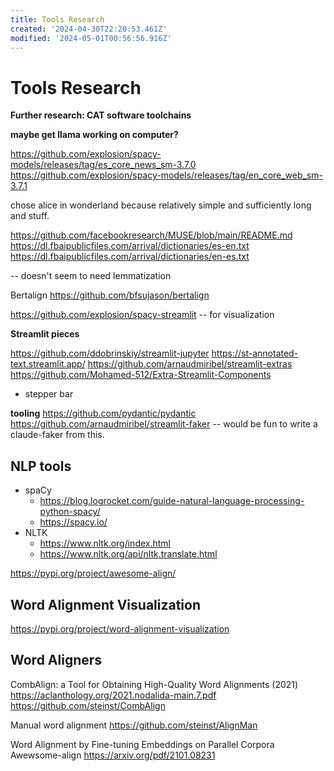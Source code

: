 ```yaml
---
title: Tools Research
created: '2024-04-30T22:20:53.461Z'
modified: '2024-05-01T00:56:56.916Z'
---
```


# Tools Research

**Further research: CAT software toolchains**

**maybe get llama working on computer?**

https://github.com/explosion/spacy-models/releases/tag/es_core_news_sm-3.7.0
https://github.com/explosion/spacy-models/releases/tag/en_core_web_sm-3.7.1

chose alice in wonderland because relatively simple and sufficiently long and stuff.

https://github.com/facebookresearch/MUSE/blob/main/README.md
https://dl.fbaipublicfiles.com/arrival/dictionaries/es-en.txt
https://dl.fbaipublicfiles.com/arrival/dictionaries/en-es.txt

-- doesn't seem to need lemmatization

Bertalign
https://github.com/bfsujason/bertalign

https://github.com/explosion/spacy-streamlit
-- for visualization

**Streamlit pieces**

https://github.com/ddobrinskiy/streamlit-jupyter
https://st-annotated-text.streamlit.app/
https://github.com/arnaudmiribel/streamlit-extras
https://github.com/Mohamed-512/Extra-Streamlit-Components
- stepper bar

**tooling**
https://github.com/pydantic/pydantic
https://github.com/arnaudmiribel/streamlit-faker
-- would be fun to write a claude-faker from this.

## NLP tools
* spaCy
  * https://blog.logrocket.com/guide-natural-language-processing-python-spacy/
  * https://spacy.io/
* NLTK
  * https://www.nltk.org/index.html
  * https://www.nltk.org/api/nltk.translate.html

https://pypi.org/project/awesome-align/

## Word Alignment Visualization
https://pypi.org/project/word-alignment-visualization

## Word Aligners
CombAlign: a Tool for Obtaining High-Quality Word Alignments (2021)
https://aclanthology.org/2021.nodalida-main.7.pdf
https://github.com/steinst/CombAlign

Manual word alignment
https://github.com/steinst/AlignMan

Word Alignment by Fine-tuning Embeddings on Parallel Corpora
Awewsome-align
https://arxiv.org/pdf/2101.08231